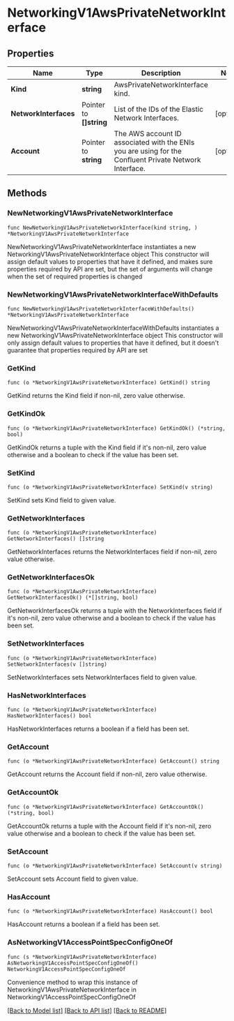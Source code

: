# NetworkingV1AwsPrivateNetworkInterface

## Properties

Name | Type | Description | Notes
------------ | ------------- | ------------- | -------------
**Kind** | **string** | AwsPrivateNetworkInterface kind. | 
**NetworkInterfaces** | Pointer to **[]string** | List of the IDs of the Elastic Network Interfaces. | [optional] 
**Account** | Pointer to **string** | The AWS account ID associated with the ENIs you are using for the Confluent Private Network Interface. | [optional] 

## Methods

### NewNetworkingV1AwsPrivateNetworkInterface

`func NewNetworkingV1AwsPrivateNetworkInterface(kind string, ) *NetworkingV1AwsPrivateNetworkInterface`

NewNetworkingV1AwsPrivateNetworkInterface instantiates a new NetworkingV1AwsPrivateNetworkInterface object
This constructor will assign default values to properties that have it defined,
and makes sure properties required by API are set, but the set of arguments
will change when the set of required properties is changed

### NewNetworkingV1AwsPrivateNetworkInterfaceWithDefaults

`func NewNetworkingV1AwsPrivateNetworkInterfaceWithDefaults() *NetworkingV1AwsPrivateNetworkInterface`

NewNetworkingV1AwsPrivateNetworkInterfaceWithDefaults instantiates a new NetworkingV1AwsPrivateNetworkInterface object
This constructor will only assign default values to properties that have it defined,
but it doesn't guarantee that properties required by API are set

### GetKind

`func (o *NetworkingV1AwsPrivateNetworkInterface) GetKind() string`

GetKind returns the Kind field if non-nil, zero value otherwise.

### GetKindOk

`func (o *NetworkingV1AwsPrivateNetworkInterface) GetKindOk() (*string, bool)`

GetKindOk returns a tuple with the Kind field if it's non-nil, zero value otherwise
and a boolean to check if the value has been set.

### SetKind

`func (o *NetworkingV1AwsPrivateNetworkInterface) SetKind(v string)`

SetKind sets Kind field to given value.


### GetNetworkInterfaces

`func (o *NetworkingV1AwsPrivateNetworkInterface) GetNetworkInterfaces() []string`

GetNetworkInterfaces returns the NetworkInterfaces field if non-nil, zero value otherwise.

### GetNetworkInterfacesOk

`func (o *NetworkingV1AwsPrivateNetworkInterface) GetNetworkInterfacesOk() (*[]string, bool)`

GetNetworkInterfacesOk returns a tuple with the NetworkInterfaces field if it's non-nil, zero value otherwise
and a boolean to check if the value has been set.

### SetNetworkInterfaces

`func (o *NetworkingV1AwsPrivateNetworkInterface) SetNetworkInterfaces(v []string)`

SetNetworkInterfaces sets NetworkInterfaces field to given value.

### HasNetworkInterfaces

`func (o *NetworkingV1AwsPrivateNetworkInterface) HasNetworkInterfaces() bool`

HasNetworkInterfaces returns a boolean if a field has been set.

### GetAccount

`func (o *NetworkingV1AwsPrivateNetworkInterface) GetAccount() string`

GetAccount returns the Account field if non-nil, zero value otherwise.

### GetAccountOk

`func (o *NetworkingV1AwsPrivateNetworkInterface) GetAccountOk() (*string, bool)`

GetAccountOk returns a tuple with the Account field if it's non-nil, zero value otherwise
and a boolean to check if the value has been set.

### SetAccount

`func (o *NetworkingV1AwsPrivateNetworkInterface) SetAccount(v string)`

SetAccount sets Account field to given value.

### HasAccount

`func (o *NetworkingV1AwsPrivateNetworkInterface) HasAccount() bool`

HasAccount returns a boolean if a field has been set.


### AsNetworkingV1AccessPointSpecConfigOneOf

`func (s *NetworkingV1AwsPrivateNetworkInterface) AsNetworkingV1AccessPointSpecConfigOneOf() NetworkingV1AccessPointSpecConfigOneOf`

Convenience method to wrap this instance of NetworkingV1AwsPrivateNetworkInterface in NetworkingV1AccessPointSpecConfigOneOf

[[Back to Model list]](../README.md#documentation-for-models) [[Back to API list]](../README.md#documentation-for-api-endpoints) [[Back to README]](../README.md)


